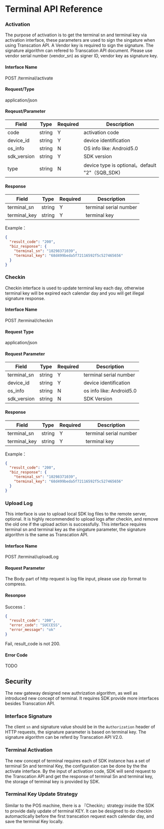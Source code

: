 # Terminal API Reference

### Activation
The purpose of activation is to get the terminal sn and terminal key via activation interface, these parameters are used to sign the singature when using Transcation API.
A Vendor key is required to sign the signature. The signature algorithm can refered to Transcation API document.
Please use vendor serial number (vendor_sn) as signer ID, vendor key as signature key.
#### Interface Name
POST /terminal/activate
#### Request/Type
application/json
#### Reqeust/Parameter
Field | Type | Required | Description
------ | ----- | -----| -----
code | string | Y | activation code
device_id | string | Y | device identification
os_info | string | N | OS info like: Android5.0
sdk_version | string | Y | SDK version
type | string | N | device type is optional。default "2"（SQB_SDK)
#### Response
Field | Type | Required | Description
------ | ----- | -----| -----
terminal_sn | string | Y | terminal serial number
terminal_key | string | Y | terminal key

Example：

```json
{
  "result_code": "200",
  "biz_response": {
    "terminal_sn": "10298371039",
    "terminal_key": "68d499beda5f72116592f5c527465656"
  }
}
```
### Checkin
Checkin interface is used to update terminal key each day, otherwise terminal key will be expired each calendar day and you will get illegal signature response.
#### Interface Name
POST /terminal/checkin
#### Request Type
application/json
#### Request Parameter
Field | Type | Required | Description
------ | ----- | -----| -----
terminal_sn | string | Y | terminal serial number
device_id | string | Y | device identification
os_info | string | N | os info like: Android5.0
sdk_version | string | N | SDK Version
#### Response
Field | Type | Required | Description
------ | ----- | -----| -----
terminal_sn | string | Y | terminal serial number
terminal_key | string | Y | terminal key

Example：

```json
{
  "result_code": "200",
  "biz_response": {
    "terminal_sn": "10298371039",
    "terminal_key": "68d499beda5f72116592f5c527465656"
  }
}
```

### Upload Log
This interface is use to upload local SDK log files to the remote server, optional. It is highly recommended to upload logs after checkin, and remove the old one if the upload action is successfully. This interface requires terminal sn and terminal key as the singature parameter, the signature algorithm is the same as Transcation API.
#### Interface Name
POST /terminal/uploadLog
#### Request Parameter
The Body part of http request is log file input, please use zip format to compress. 
#### Resonpse
Success：

```json
{
  "result_code": "200",
  "error_code": "SUCCESS",
  "error_message": "ok"
}
```
Fail, result_code is not 200.

#### Error Code
TODO

## Security
The new gateway designed new authrization algorithm, as well as introduced new concept of terminal. 
It requires SDK provide more interfaces besides Transcation API.
### Interface Signature
The client `sn` and signature value should be in the `Authorization` header of HTTP requests, the signature parameter is based on terminal key.
 The signature algorithm can be referd by Transcation API V2.0.
### Terminal Activation
The new concept of terminal requires each of SDK instance has a set of terminal Sn and terminal Key, the configuration can be done by the the activate interface.
By the input of activation code, SDK will send request to the Transcation API and get the response of terminal Sn and terminal key, the storage of terminal key is provided by SDK.
### Terminal Key Update Strategy
Similar to the POS machine, there is a 『Checkin』strategy inside the SDK to provide daily update of terminal KEY. It can be designed to do checkin automactically before the first transcation request each calendar day, and save the terminal Key locally.

